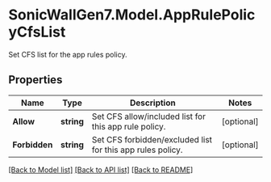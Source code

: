 # SonicWallGen7.Model.AppRulePolicyCfsList
Set CFS list for the app rules policy.

## Properties

Name | Type | Description | Notes
------------ | ------------- | ------------- | -------------
**Allow** | **string** | Set CFS allow/included list for this app rule policy. | [optional] 
**Forbidden** | **string** | Set CFS forbidden/excluded list for this app rules policy. | [optional] 

[[Back to Model list]](../README.md#documentation-for-models) [[Back to API list]](../README.md#documentation-for-api-endpoints) [[Back to README]](../README.md)

